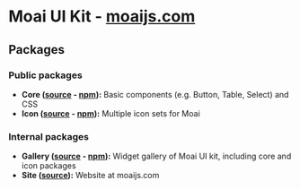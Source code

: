 # Moai UI Kit - [moaijs.com](https://moaijs.com)

## Packages

### Public packages

- **Core ([source](/core) - [npm](https://www.npmjs.com/package/@moai/core)):** Basic components (e.g. Button, Table, Select) and CSS
- **Icon ([source](/icon) - [npm](https://www.npmjs.com/package/@moai/icon)):** Multiple icon sets for Moai

### Internal packages

- **Gallery ([source](/gallery) - [npm](https://www.npmjs.com/package/@moai/gallery)):** Widget gallery of Moai UI kit, including core and icon packages
- **Site ([source](/source)):** Website at moaijs.com
